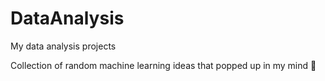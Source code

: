 # DataAnalysis
My data analysis projects

Collection of random machine learning ideas that popped up in my mind 🤯
